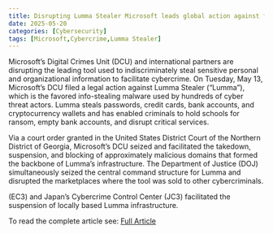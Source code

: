 ```yaml
---
title: Disrupting Lumma Stealer Microsoft leads global action against favored cybercrime tool
date: 2025-05-20
categories: [Cybersecurity]
tags: [Microsoft,Cybercrime,Lumma Stealer]
---
```


Microsoft’s Digital Crimes Unit (DCU) and international partners are disrupting the leading tool used to indiscriminately steal sensitive personal and organizational information to facilitate cybercrime. On Tuesday, May 13, Microsoft’s DCU filed a legal action against Lumma Stealer (“Lumma”), which is the favored info-stealing malware used by hundreds of cyber threat actors. Lumma steals passwords, credit cards, bank accounts, and cryptocurrency wallets and has enabled criminals to hold schools for ransom, empty bank accounts, and disrupt critical services.  
  
Via a court order granted in the United States District Court of the Northern District of Georgia, Microsoft’s DCU seized and facilitated the takedown, suspension, and blocking of approximately malicious domains that formed the backbone of Lumma’s infrastructure. The Department of Justice (DOJ) simultaneously seized the central command structure for Lumma and disrupted the marketplaces where the tool was sold to other cybercriminals.  
  
(EC3) and Japan’s Cybercrime Control Center (JC3) facilitated the suspension of locally based Lumma infrastructure.  
  
To read the complete article see: [Full Article](https://blogs.microsoft.com/on-the-issues/2025/05/21/microsoft-leads-global-action-against-favored-cybercrime-tool/)  
